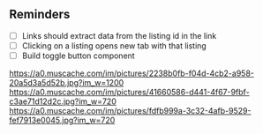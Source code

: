 ## Reminders

- [ ] Links should extract data from the listing id in the link
- [ ] Clicking on a listing opens new tab with that listing
- [ ] Build toggle button component

https://a0.muscache.com/im/pictures/2238b0fb-f04d-4cb2-a958-20a5d3a5d52b.jpg?im_w=1200
https://a0.muscache.com/im/pictures/41660586-d441-4f67-9fbf-c3ae71d12d2c.jpg?im_w=720
https://a0.muscache.com/im/pictures/fdfb999a-3c32-4afb-9529-fef7913e0045.jpg?im_w=720
